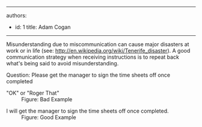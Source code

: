 

---
authors:
  - id: 1
    title: Adam Cogan
---




<span class='intro'> <p>
                   Misunderstanding due to miscommunication can cause major disasters at work or in life (see&#58; <a class="external" target="_blank" href="/ssw/Redirect/StandardsRules/Wikipedia.htm">http&#58;//en.wikipedia.org/wiki/Tenerife_disaster</a>).  A good communication strategy when receiving instructions is to repeat back what's being said to avoid misunderstanding.
                </p> </span>

<p>Question&#58; Please get the manager to sign the time sheets off once completed</p>
                <dl class="bad">
                    <dt>&quot;OK&quot;  or &quot;Roger That&quot; </dt>
                    <dd>
                        Figure&#58; Bad Example</dd></dl>
                <dl class="good">
                    <dt>I will get the manager to sign the time sheets off once completed.</dt>
                    <dd>
                        Figure&#58; Good Example</dd></dl>


